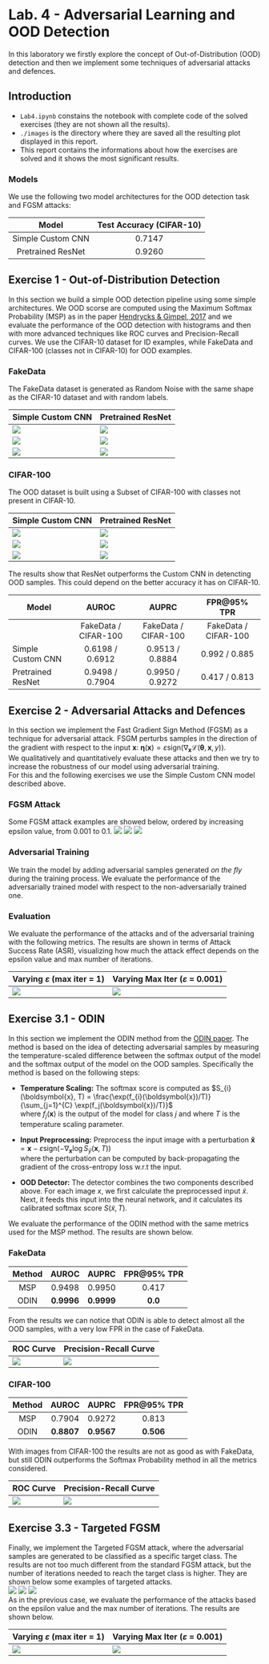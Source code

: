 # Lab. 4 - Adversarial Learning and OOD Detection
In this laboratory we firstly explore the concept of Out-of-Distribution (OOD) detection and then we implement some techniques of adversarial attacks and defences.

## Introduction
- `Lab4.ipynb` constains the notebook with complete code of the solved exercises (they are not shown all the results).
- `./images` is the directory where they are saved all the resulting plot displayed in this report.  
- This report contains the informations about how the exercises are solved and it shows the most significant results.

### Models
We use the following two model architectures for the OOD detection task and FGSM attacks:

| Model | Test Accuracy (CIFAR-10)|
|:--------------------:|:---------------:|
|Simple Custom CNN   | 0.7147 |
|Pretrained ResNet   | 0.9260 |

## Exercise 1 - Out-of-Distribution Detection
In this section we build a simple OOD detection pipeline using some simple architectures. We OOD scorse are computed using the Maximum Softmax Probability (MSP) as in the paper [Hendrycks & Gimpel, 2017](https://arxiv.org/abs/1610.02136) and we evaluate the performance of the OOD detection with histograms and then with more advanced techniques like ROC curves and Precision-Recall curves.
We use the CIFAR-10 dataset for ID examples, while FakeData and CIFAR-100 (classes not in CIFAR-10) for OOD examples.

### FakeData
The FakeData dataset is generated as Random Noise with the same shape as the CIFAR-10 dataset and with random labels.

| Simple Custom CNN | Pretrained ResNet |
|--------------------|---------------|
|![](./images/hist_cnn_fake.png)|![](./images/hist_resnet_fake.png)|
|![](./images/roc_cnn_fake.png)|![](./images/roc_resnet_fake.png)|
|![](./images/prc_cnn_fake.png)|![](./images/prc_resnet_fake.png)|

### CIFAR-100
The OOD dataset is built using a Subset of CIFAR-100 with classes not present in CIFAR-10.

| Simple Custom CNN | Pretrained ResNet |
|--------------------|---------------|
|![](./images/hist_cnn_cifar100.png)|![](./images/hist_resnet_cifar100.png)|
|![](./images/roc_cnn_cifar100.png)|![](./images/roc_resnet_cifar100.png)|
|![](./images/prc_cnn_cifar100.png)|![](./images/prc_resnet_cifar100.png)|  

The results show that ResNet outperforms the Custom CNN in detencting OOD samples. This could depend on the better accuracy it has on CIFAR-10.  

<div align="center">

| Model | AUROC | AUPRC | FPR@95% TPR |
|--------------------|:-----------------------:|:-----------------------:|:-----------------------:|
| | FakeData / CIFAR-100 | FakeData / CIFAR-100 | FakeData / CIFAR-100 |
|Simple Custom CNN   | 0.6198 / 0.6912 | 0.9513 / 0.8884 | 0.992 / 0.885 |
|Pretrained ResNet   | 0.9498 / 0.7904 | 0.9950 / 0.9272 | 0.417 / 0.813 |

</div>

## Exercise 2 - Adversarial Attacks and Defences
In this section we implement the Fast Gradient Sign Method (FGSM) as a technique for adversarial attack.
FSGM perturbs samples in the direction of the gradient with respect to the input $\mathbf{x}$: $\boldsymbol{\eta}(\mathbf{x}) = \varepsilon \mathrm{sign}(\nabla_{\mathbf{x}} \mathcal{L}(\boldsymbol{\theta}, \mathbf{x}, y))$.   
We qualitatively and quantitatively evaluate these attacks and then we try to increase the robustness of our model using adversarial training.  
For this and the following exercises we use the Simple Custom CNN model described above.

### FGSM Attack
Some FGSM attack examples are showed below, ordered by increasing epsilon value, from 0.001 to 0.1.
![](./images/fgsm1.png)
![](./images/fgsm4.png)
![](./images/fgsm5.png)

### Adversarial Training
We train the model by adding adversarial samples generated *on the fly* during the training process. We evaluate the performance of the adversarially trained model with respect to the non-adversarially trained one.

### Evaluation
We evaluate the performance of the attacks and of the adversarial training with the following metrics. The results are shown in terms of Attack Success Rate (ASR), visualizing how much the attack effect depends on the epsilon value and max number of iterations.

| Varying $\varepsilon$ (max iter = 1) | Varying Max Iter ($\varepsilon$ = 0.001) |
|--------------------|---------------------|
|![](./images/adv_train_eps.png) | ![](./images/adv_train_iters.png)|

## Exercise 3.1 - ODIN
In this section we implement the ODIN method from the [ODIN paper](https://arxiv.org/abs/1706.02690). The method is based on the idea of detecting adversarial samples by measuring the temperature-scaled difference between the softmax output of the model and the softmax output of the model on the OOD samples.
Specifically the method is based on the following steps:
- **Temperature Scaling:** The softmax score is computed as $S_{i}(\boldsymbol{x}, T) = \frac{\exp(f_{i}(\boldsymbol{x})/T)}{\sum_{j=1}^{C} \exp(f_j(\boldsymbol{x})/T)}$  
where $f_j(\boldsymbol{x})$ is the output of the model for class $j$ and where $T$ is the temperature scaling parameter.
- **Input Preprocessing:** Preprocess the input image with a perturbation $\boldsymbol{\tilde{x}} = \boldsymbol{x} - \varepsilon \mathrm{sign}(-\nabla_{\mathbf{x}} \log S_{\hat{y}}(\boldsymbol{x}, T))$  
where the perturbation can be computed by back-propagating the gradient of the cross-entropy loss w.r.t the input.

- **OOD Detector:** The detector combines the two components described above. For each image $x$, we first calculate the preprocessed input $\tilde{x}$. Next, it feeds this input into the neural network, and it calculates its calibrated softmax score $S(\tilde{x}, T)$.  

We evaluate the performance of the ODIN method with the same metrics used for the MSP method. The results are shown below.

### FakeData

<div align="center">

| Method | AUROC | AUPRC | FPR@95% TPR |
|:--------:|:--------:|:--------:|:--------:|
| MSP    | 0.9498 | 0.9950 | 0.417 |
| ODIN   | **0.9996** | **0.9999** | **0.0** |

</div>

From the results we can notice that ODIN is able to detect almost all the OOD samples, with a very low FPR in the case of FakeData.

| ROC Curve | Precision-Recall Curve |
|-----------|-------------------------|
|![](./images/roc_msp_odin_resnet_fake.png)|![](./images/prc_msp_odin_resnet_fake.png)|

### CIFAR-100

<div align="center">

| Method | AUROC | AUPRC | FPR@95% TPR |
|:-------:|:--------:|:--------:|:--------:|
| MSP    | 0.7904 | 0.9272 | 0.813 |
| ODIN   | **0.8807** | **0.9567** | **0.506** |
</div>

With images from CIFAR-100 the results are not as good as with FakeData, but still ODIN outperforms the Softmax Probability method in all the metrics considered.

| ROC Curve | Precision-Recall Curve |
|-----------|-------------------------|
|![](./images/roc_msp_odin_resnet_cifar100.png)|![](./images/prc_msp_odin_resnet_cifar100.png)|

## Exercise 3.3 - Targeted FGSM
Finally, we implement the Targeted FGSM attack, where the adversarial samples are generated to be classified as a specific target class. The results are not too much different from the standard FGSM attack, but the number of iterations needed to reach the target class is higher. They are shown below some examples of targeted attacks.  
![](./images/fgsmt1.png)
![](./images/fgsmt2.png)
![](./images/fgsmt3.png)  
As in the previous case, we evaluate the performance of the attacks based on the epsilon value and the max number of iterations. The results are shown below.

| Varying $\varepsilon$ (max iter = 1) | Varying Max Iter ($\varepsilon$ = 0.001) |
|--------------------|---------------------|
|![](./images/fgsmt_eps.png) | ![](./images/fgsmt_iters.png)|
